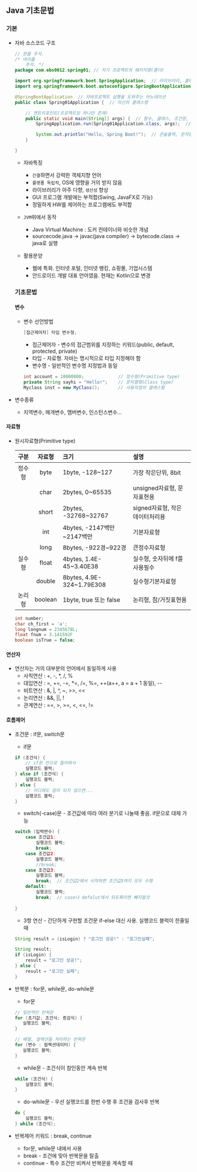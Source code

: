 ## Java 기초문법

### 기본
- 자바 소스코드 구조

    ```java
    // 한줄 주석.
    /* 여러줄 
        주석. */
    package com.ebs0012.spring01; // 자기 프로젝트의 패키지명(폳더)

    import org.springframework.boot.SpringApplication;  // 라이브러리, 클래스 가져오기
    import org.springframework.boot.autoconfigure.SpringBootApplication;

    @SpringBootApplication  // 자바프로젝트 실행을 도와주는 어노테이션
    public class Spring01Application {  // 자신의 클래스명

        // 엔트리포인트(프로젝트당 하나만 존재)
        public static void main(String[] args) {  // 함수, 클래스, 조건문, 반복문시작이 중괄호({)
            SpringApplication.run(Spring01Application.class, args);  // 한줄이 끝나면 반드시 ;

            System.out.println("Hello, Spring Boot!");  // 콘솔출력, 문자열을 항상 "
        }

    }
    ```
    
    - 자바특징
        - `간결`하면서 강력한 객체지향 언어
        - `플랫폼 독립적`, OS에 영향을 거의 받지 않음
        - 라이브러리가 아주 다향, `생산성` 향상
        - GUI 프로그램 개발에는 부적합(Swing, JavaFX로 가능)
        - 정밀하게 HW를 제어하는 프로그램에도 부적합

    - `JVM`위에서 동작
        - Java Virtual Machine : 도커 컨테이너와 비슷한 개념
        - sourcecode.java -> javac(java compiler) -> bytecode.class -> java로 실행

    - 활용분양
        - 웹에 특화. 인터넷 포털, 인터넷 뱅킹, 쇼핑몰, 기업시스템
        - 안드로이드 개발 대표 언어였음. 현재는 Kotlin으로 변경

    ### 기초문법

    #### 변수
    - 변수 선언방법

        ```java
        [접근제어자] 타입 변수형;
        ```
        - 접근제어자 - 변수의 접근범위를 지정하는 키워드(public, default, protected, private)
        - 타입 - 자료형. 자바는 명시적으로 타입 지정해야 함
        - 변수명 - 일반적인 변수명 지정법과 동일

        ```java
        int account = 10000000;             // 정수형(Primitive type)
        private String sayhi = "Hello!";    // 문자열형(Class type)
        Myclass inst = new MyClass();       // 사용자정의 클래스형
        ```

- 변수종류
    - 지역변수, 매개변수, 멤버변수, 인스턴스변수...

#### 자료형
- 원시자료형(Primitive type)

    |구분|자료형|크기|설명|
    |:---:|:---:|:---|:---|
    |정수형|byte|1byte, -128~127|가장 작은단위,  8bit|
    |      |char|2bytes, 0~65535|unsigned자료형, 문자표현용|
    |      |short|2bytes, -32768~32767|signed자료형, 작은 데이터처리용|
    |      |int|4bytes, -2147백만~2147백만|기본자료형|
    |      |long|8bytes, -922경~922경|큰정수자료형|
    |실수형|float|4bytes, 1.4E-45~3.40E38|실수형, 숫자뒤에 f를 사용필수|
    |      |double|8bytes,  4.9E-324~1.79E308|실수형기본자료형|
    |논리형|boolean|1byte, true 또는 false|논리형, 참/거짓표현용|

    ```java
    int number;
    char ch_first = 'a';
    long longnum = 2345678L;
    float fnum = 3.141592F
    boolean isTrue = false;
    ```

#### 연산자
- 연산자는 거의 대부분의 언어에서 동일하게 사용
    - 사칙연산 : +, -, *, /, %
    - 대입연산 : =, +=, -=, *=, /=, %=, ++(a++, a = a + 1 동일), --
    - 비트연산 : &, |, ^, ~, >>, <<
    - 논리연산 : &&, ||, !
    - 관계연산 : ==, >, >=, <, <=, !=


#### 흐름제어
- 조건문 : if문, switch문
    - if문

    ```java
    if (조건식) {
        // if문 안으로 들어와서
        실행코드 블럭;
    } else if (조건식) {
        실행코드 블럭;
    } else {
        // 어디에도 참이 되지 않으면...
        실행코드 블럭; 
    }
    ```

    - switch(-case)문 - 조건값에 따라 여러 분기로 나눌때 좋음. if문으로 대체 가능

    ```java
    switch (입력변수) {
        case 조건값1:
            실행코드 블럭;
            break;
        case 조건값2:
            실행코드 블럭;
            //break;
        case 조건값3:
            실행코드 블럭;
            break;  // 조건값2에서 시작하면 조건값3까지 모두 수행
        default:
            실행코드 블럭;
            break;  // case나 defalut에서 되도록이면 빼지말것
        
    }
    ``` 

    - 3항 연산 - 간단하게 구현할 조건문 if-else 대신 사용. 실행코드 블럭이 한줄일때

    ```java
    String result = (isLogin) ? "로그인 성공!" : "로그인실패";

    String result;
    if (isLogin) {
        result = "로그인 성공!";
    } else {
        result = "로그인 실패";
    }
    ```

- 반복문 : for문, while문, do-while문

     - for문

     ```java
     // 일반적인 반복문
     for (초기값; 조건식; 증감식) {
        실행코드 블럭;
     }

     // 배열, 컬렉션을 처리하는 반복문
     for (변수 : 컬렉션데이터) {
        실행코드 블럭;
     }
     ```

    - while문 - 조건식이 참인동안 계속 반복

    ```java
    while (조건식) {
        실행코드 블럭;
    }
    ```

    - do-while문 - 우선 실행코드를 한번 수행 후 조건을 검사후 반복

    ```java        
    do {
        실행코드 블럭;
    } while (조건식);
    ```

- 반복제어 키워드 : break, continue
    - for문, while문 내에서 사용
    - break - 조건에 맞아 반복문을 탈출
    - continue - 특수 조건만 비켜서 반복문을 계속할 때